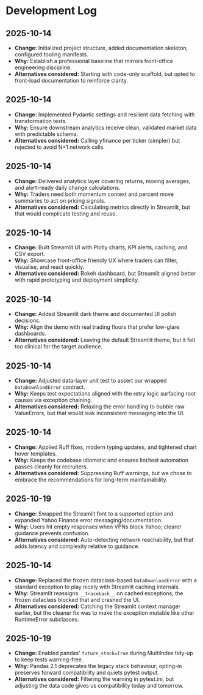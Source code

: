 # Development Log

## 2025-10-14
- **Change:** Initialized project structure, added documentation skeleton, configured tooling manifests.
- **Why:** Establish a professional baseline that mirrors front-office engineering discipline.
- **Alternatives considered:** Starting with code-only scaffold, but opted to front-load documentation to reinforce clarity.

## 2025-10-14
- **Change:** Implemented Pydantic settings and resilient data fetching with transformation tests.
- **Why:** Ensure downstream analytics receive clean, validated market data with predictable schema.
- **Alternatives considered:** Calling yfinance per ticker (simpler) but rejected to avoid N+1 network calls.

## 2025-10-14
- **Change:** Delivered analytics layer covering returns, moving averages, and alert-ready daily change calculations.
- **Why:** Traders need both momentum context and percent move summaries to act on pricing signals.
- **Alternatives considered:** Calculating metrics directly in Streamlit, but that would complicate testing and reuse.

## 2025-10-14
- **Change:** Built Streamlit UI with Plotly charts, KPI alerts, caching, and CSV export.
- **Why:** Showcase front-office friendly UX where traders can filter, visualise, and react quickly.
- **Alternatives considered:** Bokeh dashboard, but Streamlit aligned better with rapid prototyping and deployment simplicity.

## 2025-10-14
- **Change:** Added Streamlit dark theme and documented UI polish decisions.
- **Why:** Align the demo with real trading floors that prefer low-glare dashboards.
- **Alternatives considered:** Leaving the default Streamlit theme, but it felt too clinical for the target audience.

## 2025-10-14
- **Change:** Adjusted data-layer unit test to assert our wrapped `DataDownloadError` contract.
- **Why:** Keeps test expectations aligned with the retry logic surfacing root causes via exception chaining.
- **Alternatives considered:** Relaxing the error handling to bubble raw ValueErrors, but that would leak inconsistent messaging into the UI.

## 2025-10-14
- **Change:** Applied Ruff fixes, modern typing updates, and tightened chart hover templates.
- **Why:** Keeps the codebase idiomatic and ensures lint/test automation passes cleanly for recruiters.
- **Alternatives considered:** Suppressing Ruff warnings, but we chose to embrace the recommendations for long-term maintainability.

## 2025-10-19
- **Change:** Swapped the Streamlit font to a supported option and expanded Yahoo Finance error messaging/documentation.
- **Why:** Users hit empty responses when VPNs block Yahoo; clearer guidance prevents confusion.
- **Alternatives considered:** Auto-detecting network reachability, but that adds latency and complexity relative to guidance.

## 2025-10-14
- **Change:** Replaced the frozen dataclass-based `DataDownloadError` with a standard exception to play nicely with Streamlit caching internals.
- **Why:** Streamlit reassigns `__traceback__` on cached exceptions; the frozen dataclass blocked that and crashed the UI.
- **Alternatives considered:** Catching the Streamlit context manager earlier, but the cleaner fix was to make the exception mutable like other RuntimeError subclasses.

## 2025-10-19
- **Change:** Enabled pandas' `future_stack=True` during MultiIndex tidy-up to keep tests warning-free.
- **Why:** Pandas 2.1 deprecates the legacy stack behaviour; opting-in preserves forward compatibility and quiets pytest output.
- **Alternatives considered:** Filtering the warning in pytest.ini, but adjusting the data code gives us compatibility today and tomorrow.
